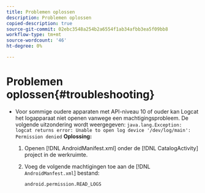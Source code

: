 ```yaml
---
title: Problemen oplossen
description: Problemen oplossen
copied-description: true
source-git-commit: 02ebc3548a254b2a6554f1ab34afbb3ea5f09bb8
workflow-type: tm+mt
source-wordcount: '46'
ht-degree: 0%

---
```


# Problemen oplossen{#troubleshooting}

* Voor sommige oudere apparaten met API-niveau 10 of ouder kan Logcat het logapparaat niet openen vanwege een machtigingsprobleem. De volgende uitzondering wordt weergegeven: `java.lang.Exception: logcat returns error: Unable to open log device '/dev/log/main': Permission denied` **Oplossing:**

   1. Openen [!DNL AndroidManifest.xml] onder de [!DNL CatalogActivity] project in de werkruimte.

   1. Voeg de volgende machtigingen toe aan de [!DNL `AndroidManfest.xml`] bestand:

      ```
      android.permission.READ_LOGS
      ```
